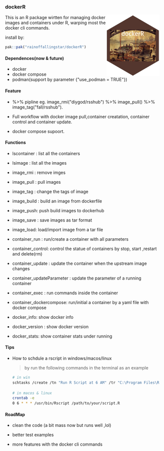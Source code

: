 ### dockerR

<img src="https://github.com/rainoffallingstar/dockerR/blob/master/dev/logo_ny.png" height="200" align="right"/>

This is an R package wirtten for managing docker images and containers under R, warping most the docker cli commands.

install by:

``` r
pak::pak("rainoffallingstar/dockerR")
```

#### Dependences(now & future)

-   docker
-   docker compose
-   podman(support by parameter {"use_podman = TRUE"})

#### Feature

-   %\>% pipline eg. image_rmi("diygod/rsshub") %\>% image_pull() %\>% image_tag("fall/rsshub").

-   Full workflow with docker image pull,container creatation, container control and container update.

-   docker compose supoort.

#### Functions

-   lscontainer : list all the containers

-   lsimage : list all the images

-   image_rmi : remove imges

-   image_pull : pull images

-   image_tag : change the tags of image

-   image_build : build an image from dockerfile

-   image_push: push build images to dockerhub

-   image_save : save images as tar format

-   image_load: load/import image from a tar file

-   container_run : run/create a container with all parameters

-   container_control: control the statue of containers by stop, start ,restart and delete(rm)

-   container_update : update the container when the upstream image changes

-   container_updateParameter : update the parameter of a running container

-   container_exec : run commands inside the container

-   container_dockercompose: run/initial a container by a yaml file with docker compose

-   docker_info: show docker info

-   docker_version : show docker version

-   docker_stats: show container stats under running

#### Tips

-   How to schdule a rscript in windows/macos/linux

    > by run the following commands in the terminal as an example

    ``` bash
    # in win 
    schtasks /create /tn "Run R Script at 6 AM" /tr "C:\Program Files\R\R-4.3.3\bin\x64\Rscript.exe D:\fallingstarGitcode\dockerR\dev\example\container-autoupdate.R" /sc daily /st 06:00

    # in macos & linux
    crontab -e 
    0 6 * * * /usr/bin/Rscript /path/to/your/script.R
    ```

#### RoadMap

-   clean the code (a bit mass now but runs well ,lol)

-   better test examples

-   more features with the docker cli commands
